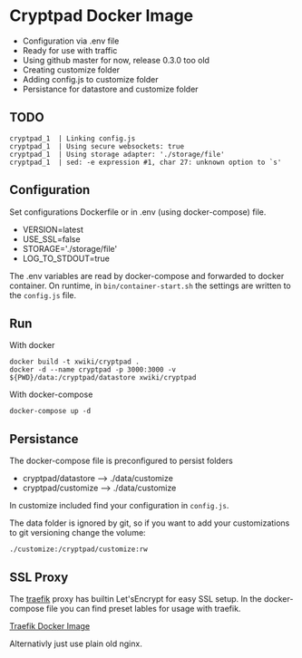 # Cryptpad Docker Image

- Configuration via .env file
- Ready for use with traffic
- Using github master for now, release 0.3.0 too old
- Creating customize folder
- Adding config.js to customize folder
- Persistance for datastore and customize folder

## TODO

```
cryptpad_1  | Linking config.js
cryptpad_1  | Using secure websockets: true
cryptpad_1  | Using storage adapter: './storage/file'
cryptpad_1  | sed: -e expression #1, char 27: unknown option to `s'
```

## Configuration

Set configurations Dockerfile or in .env (using docker-compose) file.

- VERSION=latest
- USE_SSL=false
- STORAGE='./storage/file'
- LOG_TO_STDOUT=true

The .env variables are read by docker-compose and forwarded to docker container.
On runtime, in `bin/container-start.sh` the settings are written to the `config.js` file.

## Run

With docker

```
docker build -t xwiki/cryptpad .
docker -d --name cryptpad -p 3000:3000 -v ${PWD}/data:/cryptpad/datastore xwiki/cryptpad
```

With docker-compose

```
docker-compose up -d
```


## Persistance

The docker-compose file is preconfigured to persist folders

- cryptpad/datastore --> ./data/customize
- cryptpad/customize --> ./data/customize

In customize included find your configuration in `config.js`.

The data folder is ignored by git, so if you want to add your customizations to git versioning change the volume:

```
./customize:/cryptpad/customize:rw
```

## SSL Proxy

The [traefik](https://traefik.io/) proxy has builtin Let'sEncrypt for easy SSL setup.
In the docker-compose file you can find preset lables for usage with traefik.

[Traefik Docker Image](https://hub.docker.com/_/traefik/)

Alternativly just use plain old nginx.
